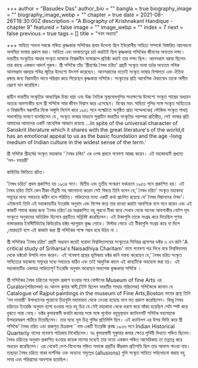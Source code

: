 +++
author = "Basudev Das"
author_bio = ""
bangla = true
biography_image = ""
biography_image_webp = ""
chapter = true
date = 2021-08-26T18:30:00Z
description = "A Biography of Krishnakant Handique - chapter 9"
featured = false
image = ""
image_webp = ""
index = 7
next = false
previous = true
tags = []
title = "নবম অধ্যায়"

+++
সাহিত্য সাধনা সম্বন্ধে পন্ডিত কৃষ্ণকান্ত সন্দিকৈর প্রথম উদ্দেশ্য ছিল ইউরোপীয় সাহিত্য সম্পর্কে বিস্তারিত আলোচনা অসমিয়া ভাষায় প্রকাশ করা। সাহিত্য এবং ভাষাতত্ত্বের চর্চা করাটাই ছিল কৃষ্ণকান্ত সন্দিকৈর জীবনের অন্যতম লক্ষ্য। ভারতীয় সংস্কৃতির আধার সংস্কৃত ভাষাকে বিশ্বজনীন ভাষারূপে প্রতিষ্ঠা করাই তার লক্ষ্য ছিল। আনন্দরাম বরুয়া ছিলেন তার কাছে একজন আদর্শ পুরুষ। শ্রী সন্দিকৈ তাঁর 'শ্রীহর্ষের নৈষধ চরিত' গ্রন্থটি সংস্কৃত ভাষা চর্চার অন্যতম পথিক আনন্দরাম বরুয়ার পবিত্র স্মৃতির উদ্দেশ্যে উৎসর্গ করেছেন। আনন্দরামের মতোই সংস্কৃত ভাষার বিশালতা এবং ঐতিহ্য রক্ষার জন্য বিরামহীন ভাবে পরিশ্রম করে গিয়েছেন কৃষ্ণকান্ত সন্দিকৈ। সংস্কৃতের প্রতি আবেগিক ঐক্যবোধ তাকে অসীম প্রেরণা দান করেছিল।

প্রাচীন ভারতীয় সংস্কৃতির আধ্যাত্বিক চিন্তা ধারা এবং উচ্চ নৈতিক মূল্যবোধগুলির সংরক্ষণের উদ্দেশ্যে সংস্কৃত শাস্ত্রের অধ্যয়ন অত্যন্ত আবশ্যকীয় বলে শ্রী সন্দিকৈ সারা জীবন বিশ্বাস করে এসেছেন। বিশ্বের মহৎ সাহিত্য গুলির সঙ্গে সংস্কৃত সাহিত্যের ও বিশ্বজনীন স্বরূপটির দিকে অঙ্গুলি নির্দেশ করে ১৯৫১ সনে লক্ষ্মৌতে অনুষ্ঠিত প্রাচ্য সম্মেলনের( লৌকিক সংস্কৃত শাখা) সভাপতির ভাষণে বলেছিলেন যে , সংস্কৃত ভাষার মাধ্যমে সুপ্রাচীন ভারতীয় সংস্কৃতির পরম্পরা প্রতিষ্ঠিত, সেই ভাষার প্রতি আমাদের আমাদের একটি আবেগিক আহ্বান রয়েছে …In spite of the universal character of Sanskrit literature which it shares with the great literature's of the world,it has an emotional appeal to us as the basic foundation and the age -long medium of Indian culture in the widest sense of the term.'

শ্রী সন্দিকৈ শ্রীহর্ষের সংস্কৃত মহাকাব্য ' নৈষধ চৰিত' এৰ ওপৰ প্রথমে গবেষণা আরম্ভ করেন। এই মহাকাব‍্যটি প্রখ্যাত ’নল- দময়ন্তী’

কাহিনির ভিত্তিতে রচিত।

'নৈষধ চরিত' প্রথম প্রকাশিত হয় ১৯৩৪ সনে। দ্বিতীয় এবং তৃতীয় সংস্করণ যথাক্রমে ১৯৫৬ সনে প্রকাশিত হয়। এই নৈষধ চরিত তিনি কেন টীকা-টিপ্পনী সহ আলোচনা করেন সেই বিষয়ে তিনি বলেন যে,' নৈষধ চরিত' সংস্কৃত মহাকাব্য সমূহের মধ্যে সবচেয়ে কঠিন বলে পরিচিত। পণ্ডিতদের মধ্যে একটি কথা প্রচলিত রয়েছে যে' নৈষধ বিদ্বানদের ঔষধ'। এইজন্যই তিনি এই মহাকাব্যটির ইংরেজি অনুবাদ এবং বিশেষ করে তার ব্যাখ্যা করাটা আবশ্যিক বলে মনে করেন এবং এই কাজটি সমাধা করার জন্য 'নৈষধ চরিত'এর অপ্রকাশিত বহু পুরনো টীকা করে সেখান থেকে অনেক আবশ্যকীয় নোটস মূল সংস্কৃতে অনুবাদের অতিরিক্ত হিসেবে গ্রন্থটিতে সন্নিবিষ্ট করেছিলেন। এই টাকাগুলি তাকে সংগ্রহ করে দিয়েছিল পুণার ভান্ডারকার ইনস্টিটিউটের কিউরেটর ডক্টর পরশুরাম কৃষ্ণ গোডে। মিস্টার গোডে এই টীকাগুলি সংগ্রহ করে না দিলে ,যোরহাটে বসে এই কাজটা করা শ্রী সন্দিকৈর পক্ষে সম্ভব হয়ে উঠত না ।

শ্রী সন্দিকৈর 'নৈষধ চরিত' গ্রন্থটি অধ্যয়ন করেই বরোদা বিশ্ববিদ্যালয়ের সংস্কৃতের সিনিয়র প্রফেসর ডক্টর এ এন জনি 'A critical study of Sriharsa's Naisadhiya Charitam' নামে গবেষণা পত্র লিখে বম্বে বিশ্ববিদ্যালয় থেকে ডক্টরেট উপাধি লাভ করেন। এই গবেষণা গ্রন্থের ভূমিকায় ডক্টর জনি মন্তব্য করেছেন যে,' নৈষধ চরিত সংস্কৃত সাহিত্যের মহাকাব্য সমূহের মধ্যে সবচেয়ে কঠিন এবং তাই আধুনিক কালে এই কাব্যটিকে অবহেলা করা হয়। এই মহাকাব্যটির একমাত্র পাণ্ডিত্যপূর্ণ ইংরেজি অনুবাদ করেছেন অধ্যাপক কৃষ্ণকান্ত সন্দিকৈ ।

শ্রী সন্দিকৈর নৈষধ চরিতের অনুবাদ প্রকাশ হওয়ার পরে বোস্টনের Museum of fine Arts এর Curator(পরিচালক) ডঃ আনন্দ কুমার স্বামী,(ইনি ছিলেন ভারতীয় শাখার পরিচালক) সন্দিকৈকে জানান যে Catalogue of Rajput paintings in the museum of Fine Arts,Boston নামের গ্রন্থে তিনি ‘নল দময়ন্তী’ উপাখ্যানের পুরোনো চিত্রগুলি মহাভারত থেকে নেওয়া হয়েছে বলে মত প্রকাশ করেছিলেন। কিন্তু নৈষধ চরিতের ইংরেজি অনুবাদ ছাপা হওয়ার পরে বহু চিত্র যে সেই মহাকাব্য থেকে ধারণা করে আঁকা হয়েছিল সেটা স্পষ্ট করে বুঝতে পারা গেছে। ডক্টর কুমারস্বামী কথাটা জানার সঙ্গে সঙ্গে পূর্বোক্ত বহুমূল্যবান ক্যাটালগটি সন্দিকৈ মহাশয়কে উপহারস্বরূপ পাঠিয়ে দিয়েছিলেন। তার মধ্যে মূল চিত্র গুলির প্রতিলিপি ছিল। এই ক্যাটালগ এর উপর ভিত্তি করে শ্রী সন্দিকৈ' নৈষধ চরিত এবং রাজপুত চিত্রকলা ' নাম একটি ইংরেজি প্রবন্ধ ১৯৩৬ সনে Indian Historical Quarterly নামের গবেষণা পত্রিকায় লিখেছিলেন। ডঃ কুমারস্বামী সুকুমার কলার ক্ষেত্রে পৃথিবী বিখ্যাত পন্ডিত ছিলেন। নৈষধ চরিতের অনুবাদ প্রকাশিত হওয়ার কয়েক মাসের মধ্যেই তার মতো একজন পন্ডিত আমেরিকায় তা তন্নতন্ন করে অধ্যয়ন করেছিলেন। এর থেকেই দেশ-বিদেশের পন্ডিত সমাজে গ্রন্থটির কীরকম প্রতিপত্তি ছিল তার আভাস পাওয়া যায়। তাছাড়া নৈষধ চরিতে থাকা দার্শনিক এবং অন্যান্য সমুল্লেখ (allusions) গুলি সংস্কৃত সাহিত্য পর্যালোচনা করায় বহু সময় এবং পরিশ্রমের আবশ্যক হয়েছিল।  
 